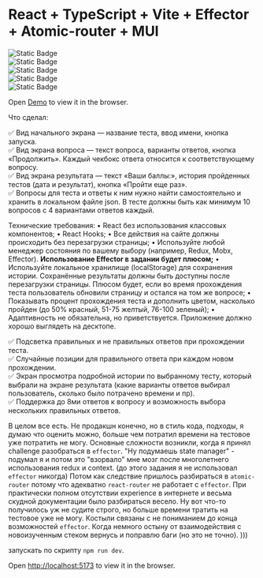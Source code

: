 # React + TypeScript + Vite + Effector + Atomic-router + MUI
![Static Badge](https://img.shields.io/badge/18%2C2-black?style=social&logo=react)  
![Static Badge](https://img.shields.io/badge/4%2C1%2C1-black?style=social&logo=vite)  
![Static Badge](https://img.shields.io/badge/4%2C9%2C5-black?style=social&logo=typescript)  
![Static Badge](https://img.shields.io/badge/effector-23%2C2%2C-black?style=social)  
![Static Badge](https://img.shields.io/badge/atomic_router-0%2C1-black?style=social)  

Open [Demo](https://quiz-app-six-eta.vercel.app/) to view it in the browser.

Что сделал:  

✅ Вид начального экрана — название теста, ввод имени, кнопка запуска.  
✅ Вид экрана вопроса — текст вопроса, варианты ответов, кнопка «Продолжить». Каждый чекбокс ответа относится к соответствующему вопросу.  
✅ Вид экрана результата — текст «Ваши баллы:», история пройденных тестов (дата и результат), кнопка «Пройти еще раз».  
✅ Вопросы для теста и ответы к ним нужно найти самостоятельно и хранить в локальном файле json. В тесте должны быть как минимум 10 вопросов с 4 вариантами ответов каждый.  


Технические требования:
•	React без использования классовых компонентов;
•	React Hooks;
•	Все действия на сайте должны происходить без перезагрузки страницы;
•	Используйте любой менеджер состояния по вашему выбору (например, Redux, Mobx, Effector). **Использование Effector в задании будет плюсом;**
•	Используйте локальное хранилище (localStorage) для сохранения истории. Сохранённые результаты должны быть доступны после перезагрузки страницы. Плюсом будет, если во время прохождения теста пользователь обновили страницу и остался на том же вопросе;
•	Показывать процент прохождения теста и дополнить цветом, насколько пройден (до 50% красный, 51-75 желтый, 76-100 зеленый);
•	Адаптивность не обязательна, но приветствуется. Приложение должно хорошо выглядеть на десктопе.

✅	Подсветка правильных и не правильных ответов при прохождении теста.  
✅	Случайные позиции для правильного ответа при каждом новом прохождении.  
✅	Экран просмотра подробной истории по выбранному тесту, который выбрали на экране результата (какие варианты ответов выбирал пользователь, сколько было потрачено времени и пр).  
✅	Поддержка до 8ми ответов к вопросу и возможность выбора нескольких правильных ответов.  


В целом все есть. Не продакшн конечно, но в стиль кода, подходы, я думаю что оценить можно, больше чем потратил времени на тестовое уже потратить не могу.
Основные сложности возникли, когда я принял challenge разобраться в `effector`. "Ну подумаешь state manager" - подумал я и потом это "взорвало" мне мозг после многолетнего использования redux и context. (до этого задания я не использовал `effector` никогда)
Потом как следствие пришлось разбираться в `atomic-router` потому что адекватно `react-router` не работает с `effector`. При практически полном отсутствии experience в интернете и весьма скудной документации было разбираться весело. Ну вот что-то получилось уж не судите строго, но больше времени тратить на тестовое уже не могу. Костыли связаны с не пониманием до конца возможностей `effector`. 
Когда немного остыну от взаимодействия с новоизученным стеком вернусь и поправлю баги (но это не точно). )))

запускать по скрипту ```npm run dev```.

Open [http://localhost:5173](http://localhost:5173/) to view it in the browser.


